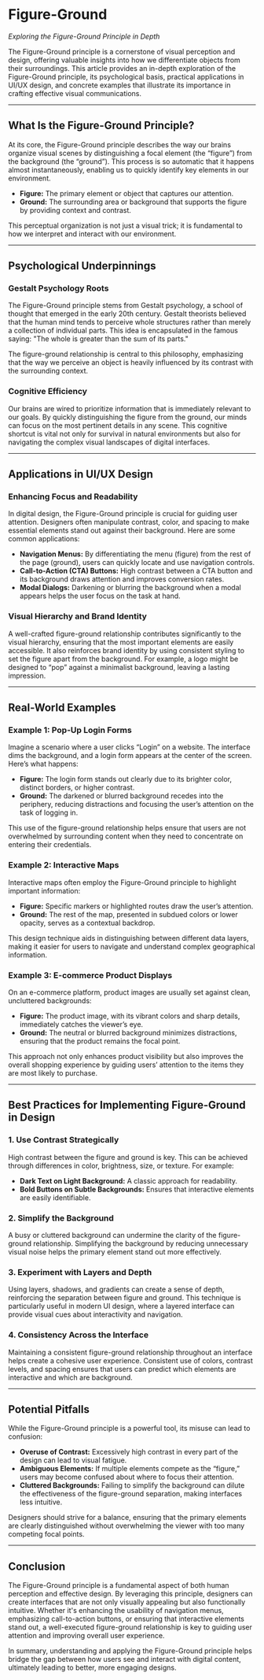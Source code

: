 # Figure-Ground

*Exploring the Figure-Ground Principle in Depth*

The Figure-Ground principle is a cornerstone of visual perception and design, offering valuable insights into how we differentiate objects from their surroundings. This article provides an in-depth exploration of the Figure-Ground principle, its psychological basis, practical applications in UI/UX design, and concrete examples that illustrate its importance in crafting effective visual communications.

---

## What Is the Figure-Ground Principle?

At its core, the Figure-Ground principle describes the way our brains organize visual scenes by distinguishing a focal element (the “figure”) from the background (the “ground”). This process is so automatic that it happens almost instantaneously, enabling us to quickly identify key elements in our environment.

- **Figure:** The primary element or object that captures our attention.
- **Ground:** The surrounding area or background that supports the figure by providing context and contrast.

This perceptual organization is not just a visual trick; it is fundamental to how we interpret and interact with our environment.

---

## Psychological Underpinnings

### Gestalt Psychology Roots

The Figure-Ground principle stems from Gestalt psychology, a school of thought that emerged in the early 20th century. Gestalt theorists believed that the human mind tends to perceive whole structures rather than merely a collection of individual parts. This idea is encapsulated in the famous saying: "The whole is greater than the sum of its parts."

The figure-ground relationship is central to this philosophy, emphasizing that the way we perceive an object is heavily influenced by its contrast with the surrounding context.

### Cognitive Efficiency

Our brains are wired to prioritize information that is immediately relevant to our goals. By quickly distinguishing the figure from the ground, our minds can focus on the most pertinent details in any scene. This cognitive shortcut is vital not only for survival in natural environments but also for navigating the complex visual landscapes of digital interfaces.

---

## Applications in UI/UX Design

### Enhancing Focus and Readability

In digital design, the Figure-Ground principle is crucial for guiding user attention. Designers often manipulate contrast, color, and spacing to make essential elements stand out against their background. Here are some common applications:

- **Navigation Menus:** By differentiating the menu (figure) from the rest of the page (ground), users can quickly locate and use navigation controls.
- **Call-to-Action (CTA) Buttons:** High contrast between a CTA button and its background draws attention and improves conversion rates.
- **Modal Dialogs:** Darkening or blurring the background when a modal appears helps the user focus on the task at hand.

### Visual Hierarchy and Brand Identity

A well-crafted figure-ground relationship contributes significantly to the visual hierarchy, ensuring that the most important elements are easily accessible. It also reinforces brand identity by using consistent styling to set the figure apart from the background. For example, a logo might be designed to “pop” against a minimalist background, leaving a lasting impression.

---

## Real-World Examples

### Example 1: Pop-Up Login Forms

Imagine a scenario where a user clicks “Login” on a website. The interface dims the background, and a login form appears at the center of the screen. Here’s what happens:
- **Figure:** The login form stands out clearly due to its brighter color, distinct borders, or higher contrast.
- **Ground:** The darkened or blurred background recedes into the periphery, reducing distractions and focusing the user’s attention on the task of logging in.

This use of the figure-ground relationship helps ensure that users are not overwhelmed by surrounding content when they need to concentrate on entering their credentials.

### Example 2: Interactive Maps

Interactive maps often employ the Figure-Ground principle to highlight important information:
- **Figure:** Specific markers or highlighted routes draw the user’s attention.
- **Ground:** The rest of the map, presented in subdued colors or lower opacity, serves as a contextual backdrop.

This design technique aids in distinguishing between different data layers, making it easier for users to navigate and understand complex geographical information.

### Example 3: E-commerce Product Displays

On an e-commerce platform, product images are usually set against clean, uncluttered backgrounds:
- **Figure:** The product image, with its vibrant colors and sharp details, immediately catches the viewer’s eye.
- **Ground:** The neutral or blurred background minimizes distractions, ensuring that the product remains the focal point.

This approach not only enhances product visibility but also improves the overall shopping experience by guiding users’ attention to the items they are most likely to purchase.

---

## Best Practices for Implementing Figure-Ground in Design

### 1. Use Contrast Strategically

High contrast between the figure and ground is key. This can be achieved through differences in color, brightness, size, or texture. For example:
- **Dark Text on Light Background:** A classic approach for readability.
- **Bold Buttons on Subtle Backgrounds:** Ensures that interactive elements are easily identifiable.

### 2. Simplify the Background

A busy or cluttered background can undermine the clarity of the figure-ground relationship. Simplifying the background by reducing unnecessary visual noise helps the primary element stand out more effectively.

### 3. Experiment with Layers and Depth

Using layers, shadows, and gradients can create a sense of depth, reinforcing the separation between figure and ground. This technique is particularly useful in modern UI design, where a layered interface can provide visual cues about interactivity and navigation.

### 4. Consistency Across the Interface

Maintaining a consistent figure-ground relationship throughout an interface helps create a cohesive user experience. Consistent use of colors, contrast levels, and spacing ensures that users can predict which elements are interactive and which are background.

---

## Potential Pitfalls

While the Figure-Ground principle is a powerful tool, its misuse can lead to confusion:
- **Overuse of Contrast:** Excessively high contrast in every part of the design can lead to visual fatigue.
- **Ambiguous Elements:** If multiple elements compete as the “figure,” users may become confused about where to focus their attention.
- **Cluttered Backgrounds:** Failing to simplify the background can dilute the effectiveness of the figure-ground separation, making interfaces less intuitive.

Designers should strive for a balance, ensuring that the primary elements are clearly distinguished without overwhelming the viewer with too many competing focal points.

---

## Conclusion

The Figure-Ground principle is a fundamental aspect of both human perception and effective design. By leveraging this principle, designers can create interfaces that are not only visually appealing but also functionally intuitive. Whether it's enhancing the usability of navigation menus, emphasizing call-to-action buttons, or ensuring that interactive elements stand out, a well-executed figure-ground relationship is key to guiding user attention and improving overall user experience.

In summary, understanding and applying the Figure-Ground principle helps bridge the gap between how users see and interact with digital content, ultimately leading to better, more engaging designs.
